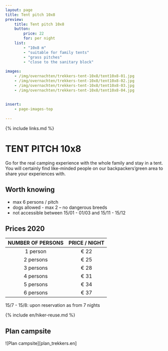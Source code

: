 ```yaml
---
layout: page
title: Tent pitch 10x8
preview: 
    title: Tent pitch 10x8
    button:
        price: 22
        for: per night
    list:
        - "10x8 m"
        - "suitable for family tents"
        - "grass pitches"
        - "close to the sanitary block"
       
images:
    - /img/overnachten/trekkers-tent-10x8/tent10x8-01.jpg
    - /img/overnachten/trekkers-tent-10x8/tent10x8-02.jpg
    - /img/overnachten/trekkers-tent-10x8/tent10x8-03.jpg
    - /img/overnachten/trekkers-tent-10x8/tent10x8-04.jpg
    
    
insert:
    - page-images-top
    
---
```


{% include links.md %}

# TENT PITCH 10x8

Go for the real camping experience with the whole family and stay in a tent. You will certainly find like-minded people on our backpackers’green area to share your experiences with.  

## Worth knowing

- max 6 persons / pitch
- dogs allowed - max 2 – no dangerous breeds
- not accessible between 15/01 - 01/03 and 15/11 - 15/12

## Prices 2020

NUMBER OF PERSONS | PRICE / NIGHT     
:-------------:|:-----------:|
1 person      |€ 22               
2 persons     |€ 25                   
3 persons     |€ 28       
4 persons     |€ 31             
5 persons     |€ 34
6 persons     |€ 37

15/7 - 15/8: upon reservation as from 7 nights


{% include en/hiker-reuse.md %}


## Plan campsite

![Plan campsite][plan_trekkers.en]
